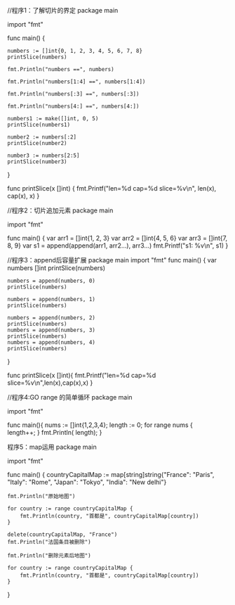//程序1：了解切片的界定
package main

import "fmt"

func main() {

	numbers := []int{0, 1, 2, 3, 4, 5, 6, 7, 8}
	printSlice(numbers)

	fmt.Println("numbers ==", numbers)

	fmt.Println("numbers[1:4] ==", numbers[1:4])

	fmt.Println("numbers[:3] ==", numbers[:3])

	fmt.Println("numbers[4:] ==", numbers[4:])

	numbers1 := make([]int, 0, 5)
	printSlice(numbers1)

	number2 := numbers[:2]
	printSlice(number2)

	number3 := numbers[2:5]
	printSlice(number3)

}

func printSlice(x []int) {
	fmt.Printf("len=%d cap=%d slice=%v\n", len(x), cap(x), x)
}

//程序2：切片追加元素
package main

import "fmt"

func main() {
	var arr1 = []int{1, 2, 3}
	var arr2 = []int{4, 5, 6}
	var arr3 = []int{7, 8, 9}
	var s1 = append(append(arr1, arr2...), arr3...)
	fmt.Printf("s1: %v\n", s1)
}

//程序3：append后容量扩展
package main
import "fmt"
func main() {
    var numbers []int
    printSlice(numbers)

    numbers = append(numbers, 0)
    printSlice(numbers)
 
    numbers = append(numbers, 1)
    printSlice(numbers)
 
    numbers = append(numbers, 2)
    printSlice(numbers)
    numbers = append(numbers, 3)
    printSlice(numbers)
    numbers = append(numbers, 4)  
    printSlice(numbers)

 }
 
 func printSlice(x []int){
    fmt.Printf("len=%d cap=%d slice=%v\n",len(x),cap(x),x)
 }
 
 //程序4:GO range 的简单循环
 package main

import "fmt"

func main(){
    nums := []int{1,2,3,4};
    length := 0;
    for range nums {                                                  
        length++;
    }
    fmt.Println( length);
}

程序5：map运用
package main

import "fmt"

func main() {
	countryCapitalMap := map[string]string{"France": "Paris", "Italy": "Rome", "Japan": "Tokyo", "India": "New delhi"}

	fmt.Println("原始地图")

	for country := range countryCapitalMap {
		fmt.Println(country, "首都是", countryCapitalMap[country])
	}

	delete(countryCapitalMap, "France")
	fmt.Println("法国条目被删除")

	fmt.Println("删除元素后地图")

	for country := range countryCapitalMap {
		fmt.Println(country, "首都是", countryCapitalMap[country])
	}
}
